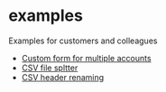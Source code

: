 # examples
Examples for customers and colleagues

- [Custom form for multiple accounts](custom-form-multiple-accounts.html)
- [CSV file spltter](file_split.html)
- [CSV header renaming](csv_header_renaming.html)
